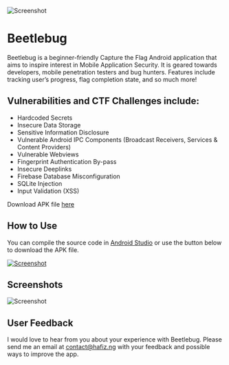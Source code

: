![Screenshot](https://hafiz.ng/assets/68747470733a2f2f686166697a2e6e672f77702d636f6e74656e742f75706c6f6164732f323032322f30332f6769746875625f6865616465722e706e67.png)

# Beetlebug

Beetlebug is a beginner-friendly Capture the Flag Android application that aims to inspire interest in Mobile Application Security. It is geared towards developers, mobile penetration testers and bug hunters. Features include tracking user’s progress, flag completion state, and so much more! 


## Vulnerabilities and CTF Challenges include:

- Hardcoded Secrets
- Insecure Data Storage
- Sensitive Information Disclosure
- Vulnerable Android IPC Components (Broadcast Receivers, Services & Content Providers)
- Vulnerable Webviews
- Fingerprint Authentication By-pass
- Insecure Deeplinks
- Firebase Database Misconfiguration
- SQLite Injection
- Input Validation (XSS)


Download APK file [here](https://github.com/hafizng/Beetlebug/releases/download/v1.0/beetlebug.apk)

## How to Use
You can compile the source code in [Android Studio](https://developer.android.com/) or use the button below to download the APK file.

[![Screenshot](https://hafiz.ng/wp-content/uploads/2022/04/download-e1649447487625.png)](https://github.com/hafiz-ng/Beetlebug/releases/download/v1.0/beetlebug.apk)


## Screenshots
![Screenshot](https://hafiz.ng/wp-content/uploads/2022/05/app_screenshots.png)


## User Feedback
I would love to hear from you about your experience with Beetlebug. Please send me an email at contact@hafiz.ng with your feedback and possible ways to improve the app.

